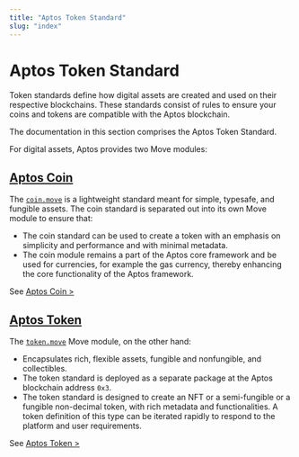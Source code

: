 ```yaml
---
title: "Aptos Token Standard"
slug: "index"
---
```


# Aptos Token Standard

Token standards define how digital assets are created and used on their respective blockchains. These standards consist of rules to ensure your coins and tokens are compatible with the Aptos blockchain.

The documentation in this section comprises the Aptos Token Standard.

For digital assets, Aptos provides two Move modules:

## [Aptos Coin](aptos-coin)

The [`coin.move`](https://github.com/aptos-labs/aptos-core/blob/main/aptos-move/framework/aptos-framework/sources/coin.move) is a lightweight standard meant for simple, typesafe, and fungible assets. The coin standard is separated out into its own Move module to ensure that:
  - The coin standard can be used to create a token with an emphasis on simplicity and performance and with minimal metadata. 
  - The coin module remains a part of the Aptos core framework and be used for currencies, for example the gas currency, thereby enhancing the core functionality of the Aptos framework.

See [Aptos Coin >](aptos-coin)

## [Aptos Token](aptos-token)

The [`token.move`](https://github.com/aptos-labs/aptos-core/blob/main/aptos-move/framework/aptos-token/sources/token.move) Move module, on the other hand:

- Encapsulates rich, flexible assets, fungible and nonfungible, and collectibles. 
- The token standard is deployed as a separate package at the Aptos blockchain address `0x3`. 
- The token standard is designed to create an NFT or a semi-fungible or a fungible non-decimal token, with rich metadata and functionalities. A token definition of this type can be iterated rapidly to respond to the platform and user requirements. 

See [Aptos Token >](aptos-token)
